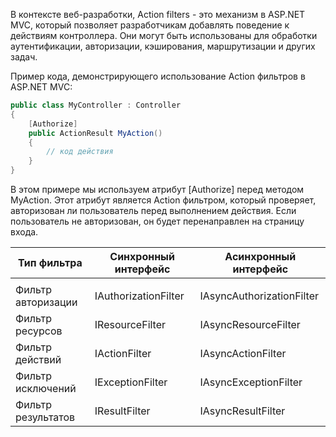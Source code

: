 В контексте веб-разработки, Action filters - это механизм в ASP.NET MVC, который позволяет разработчикам добавлять поведение к действиям контроллера. Они могут быть использованы для обработки аутентификации, авторизации, кэширования, маршрутизации и других задач. 

Пример кода, демонстрирующего использование Action фильтров в ASP.NET MVC:

```csharp
public class MyController : Controller
{
    [Authorize]
    public ActionResult MyAction()
    {
        // код действия
    }
}

```

В этом примере мы используем атрибут [Authorize] перед методом MyAction. Этот атрибут является Action фильтром, который проверяет, авторизован ли пользователь перед выполнением действия. Если пользователь не авторизован, он будет перенаправлен на страницу входа.

| Тип фильтра        | Синхронный интерфейс | Асинхронный интерфейс     |
| ------------------ | -------------------- | ------------------------- |
|                    |                      |                           |
| Фильтр авторизации | IAuthorizationFilter | IAsyncAuthorizationFilter |
| Фильтр ресурсов    | IResourceFilter      | IAsyncResourceFilter      |
| Фильтр действий    | IActionFilter        | IAsyncActionFilter        |
| Фильтр исключений  | IExceptionFilter     | IAsyncExceptionFilter     |
| Фильтр результатов | IResultFilter        | IAsyncResultFilter        |

